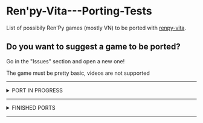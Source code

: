 # Ren'py-Vita---Porting-Tests
List of possibily Ren'Py games (mostly VN) to be ported with [renpy-vita](https://github.com/SonicMastr/renpy-vita).

## Do you want to suggest a game to be ported? 
Go in the "Issues" section and open a new one! 

The game must be pretty basic, videos are not supported

---


<details><summary>PORT IN PROGRESS</summary>
<p>

#### MOSTLY DONE:
      Sakura Succubus III
      Sakura Succubus IV
  
 #### FUTURE TESTS:
      Other "Winged Cloud" titles from the Sakuga franchise
      Sakura Sadist
      Maid Mansion
      Coming Out on Top
      Harvest December: Reharvested
      Higurashi Matsuri
      Fall of drop-Sound into prison
      Fatal Twelve
      Hike Back
</p>
</details>


---

<details><summary>FINISHED PORTS</summary>
<p>

#### WORKING GAMES:
      (Don't) Open Your Eyes
      Sakura Succubus
      Sakura Succubus 2
      DDLC mod - Magical Literary Heroine Natsuki Saves The Literature Club!
  
 #### NOT WORKING:
      Sakura Dungeon
      Toketsu
      Milk Outside a Bag of Milk Outside a Bag of Milk
      Analogue - A Hate Story
      Strike The Light
      Hate Plus
      Long Live the Queen
      Over The Hills And Far Away
</p>
</details>

---
